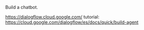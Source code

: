 Build a chatbot.

https://dialogflow.cloud.google.com/
tutorial: https://cloud.google.com/dialogflow/es/docs/quick/build-agent
